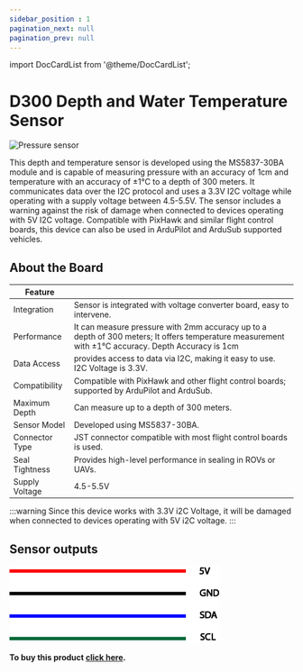 ```yaml
---
sidebar_position : 1
pagination_next: null
pagination_prev: null
---
```


import DocCardList from '@theme/DocCardList';

# D300 Depth and Water Temperature Sensor


![Pressure sensor](./image/basinc-sensor.jpg)

This depth and temperature sensor is developed using the MS5837-30BA module and is capable of measuring pressure with an accuracy of 1cm and temperature with an accuracy of ±1°C to a depth of 300 meters. It communicates data over the I2C protocol and uses a 3.3V I2C voltage while operating with a supply voltage between 4.5-5.5V. The sensor includes a warning against the risk of damage when connected to devices operating with 5V I2C voltage. Compatible with PixHawk and similar flight control boards, this device can also be used in ArduPilot and ArduSub supported vehicles.


## About the Board

Feature | |
|----------------------------|--------------------------------------------------------------------------------------------------------------------------------------------------------------------------------------------------------------------------------------------|
|Integration |Sensor is integrated with voltage converter board, easy to intervene. |
Performance | It can measure pressure with 2mm accuracy up to a depth of 300 meters; It offers temperature measurement with ±1°C accuracy. Depth Accuracy is 1cm
|Data Access| provides access to data via I2C, making it easy to use. I2C Voltage is 3.3V.
|Compatibility | Compatible with PixHawk and other flight control boards; supported by ArduPilot and ArduSub.
|Maximum Depth |Can measure up to a depth of 300 meters.
|Sensor Model |Developed using MS5837-30BA.
|Connector Type| JST connector compatible with most flight control boards is used.
|Seal Tightness| Provides high-level performance in sealing in ROVs or UAVs.
|Supply Voltage | 4.5-5.5V |

:::warning
Since this device works with 3.3V i2C Voltage, it will be damaged when connected to devices operating with 5V i2C voltage.
:::

## Sensor outputs

![Sensor Outputs](./image/basincsensoru2.png)




**To buy this product [click here](https://degzrobotics.com/product/derinlik-ve-sicaklik-sensoru/).** 

 

